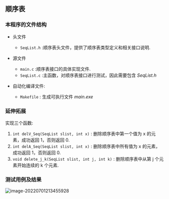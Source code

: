 ## 顺序表

### 本程序的文件结构

- 头文件

  - `SeqList.h` :顺序表头文件，提供了顺序表类型定义和相关接口说明.
- 源文件
  - `main.c` :顺序表接口的具体实现文件.
  - `SeqList.c` :主函数，对顺序表接口进行测试，因此需要包含 *SeqList.h* 
- 自动化编译文件:
  - `Makefile` : 生成可执行文件 *main.exe* 

### 延伸拓展

实现三个函数: 

1. `int delV_Seq(SeqList slist, int x)` : 删除顺序表中第一个值为 x 的元素，成功返回 1，否则返回 0.
2. `int delA_Seq(SeqList slist, int x)` : 删除顺序表中所有值为 x 的元素，成功返回 1，否则返回 0.
3. `void delete_j_k(SeqList slist, int j, int k)` : 删除顺序表中从第 j 个元素开始连续的 k 个元素.

### 测试用例及结果

![image-20220701213455928](https://cdn.jsdelivr.net/gh/Higgins995/The-Photos-of-Blog//DataStructure/SequenceList_01.png) 